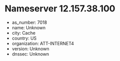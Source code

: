 # Nameserver 12.157.38.100

* as_number: 7018
* name: Unknown
* city: Cache
* country: US
* organization: ATT-INTERNET4
* version: Unknown
* dnssec: Unknown
